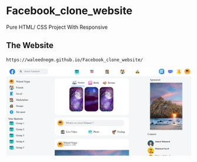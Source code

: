# Facebook_clone_website
Pure HTML/ CSS  Project With Responsive

## The Website 
```
https://waleednegm.github.io/Facebook_clone_website/
```
![alt text](https://github.com/waleednegm/Facebook_clone_website/blob/main/images/screenshot.png)
